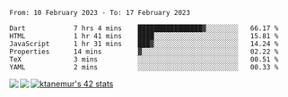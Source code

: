 <!--START_SECTION:waka-->

```text
From: 10 February 2023 - To: 17 February 2023

Dart            7 hrs 4 mins    ████████████████▓░░░░░░░░   66.17 %
HTML            1 hr 41 mins    ████░░░░░░░░░░░░░░░░░░░░░   15.81 %
JavaScript      1 hr 31 mins    ███▓░░░░░░░░░░░░░░░░░░░░░   14.24 %
Properties      14 mins         ▓░░░░░░░░░░░░░░░░░░░░░░░░   02.22 %
TeX             3 mins          ░░░░░░░░░░░░░░░░░░░░░░░░░   00.51 %
YAML            2 mins          ░░░░░░░░░░░░░░░░░░░░░░░░░   00.33 %
```

<!--END_SECTION:waka-->
<a href="https://github.com/anuraghazra/github-readme-stats">
  <img align="left" src="https://github-readme-stats.vercel.app/api?username=Tanesan&count_private=true&show_icons=true" />
<img align="left" src="https://github-readme-stats.vercel.app/api/top-langs/?username=Tanesan" />
</a>

[![ktanemur's 42 stats](https://badge42.vercel.app/api/v2/cl1wslf6s002109l771rng2w8/stats?cursusId=21&coalitionId=62)](https://github.com/JaeSeoKim/badge42)
